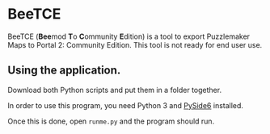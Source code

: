 # BeeTCE
BeeTCE (**Bee**mod **T**o **C**ommunity **E**dition) is a tool to export Puzzlemaker Maps to Portal 2: Community Edition. This tool is not ready for end user use.

## Using the application.
Download both Python scripts and put them in a folder together.

In order to use this program, you need Python 3 and [PySide6](https://pypi.org/project/PySide6/) installed.

Once this is done, open `runme.py` and the program should run.
